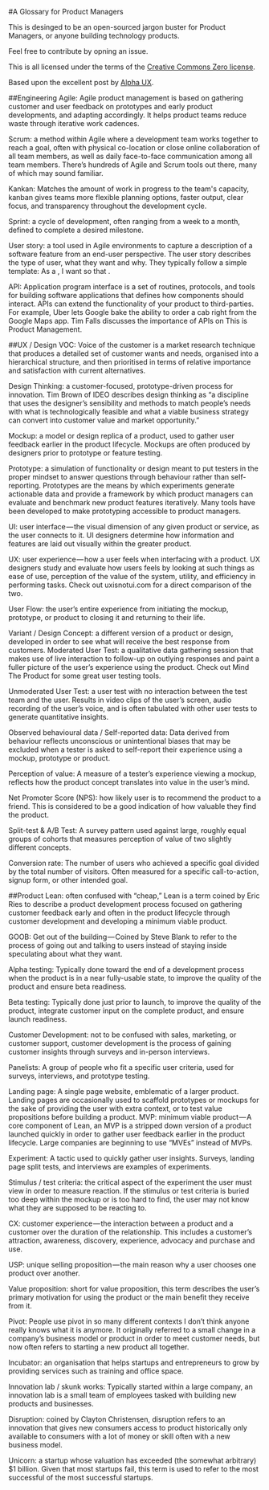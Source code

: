 #A Glossary for Product Managers

This is desinged to be an open-sourced jargon buster for Product Managers, or anyone building technology products.

Feel free to contribute by opning an issue.

This is all licensed under the terms of the [Creative Commons Zero license](https://creativecommons.org/publicdomain/zero/1.0/). 

Based upon the excellent post by [Alpha UX](https://medium.com/the-innovator/glossary-of-product-management-acronyms-and-jargon-b371b7daa9aa).

##Engineering
Agile: Agile product management is based on gathering customer and user feedback on prototypes and early product developments, and adapting accordingly. It helps product teams reduce waste through iterative work cadences.

Scrum: a method within Agile where a development team works together to reach a goal, often with physical co-location or close online collaboration of all team members, as well as daily face-to-face communication among all team members. There’s hundreds of Agile and Scrum tools out there, many of which may sound familiar.

Kankan: Matches the amount of work in progress to the team's capacity, kanban gives teams more flexible planning options, faster output, clear focus, and transparency throughout the development cycle. 

Sprint: a cycle of development, often ranging from a week to a month, defined to complete a desired milestone.

User story: a tool used in Agile environments to capture a description of a software feature from an end-user perspective. The user story describes the type of user, what they want and why. They typically follow a simple template: As a <type of user>, I want <some goal> so that <some reason>.

API: Application program interface is a set of routines, protocols, and tools for building software applications that defines how components should interact. APIs can extend the functionality of your product to third-parties. For example, Uber lets Google bake the ability to order a cab right from the Google Maps app. Tim Falls discusses the importance of APIs on This is Product Management.


##UX / Design
VOC: Voice of the customer is a market research technique that produces a detailed set of customer wants and needs, organised into a hierarchical structure, and then prioritised in terms of relative importance and satisfaction with current alternatives.

Design Thinking: a customer-focused, prototype-driven process for innovation. Tim Brown of IDEO describes design thinking as “a discipline that uses the designer’s sensibility and methods to match people’s needs with what is technologically feasible and what a viable business strategy can convert into customer value and market opportunity.”

Mockup: a model or design replica of a product, used to gather user feedback earlier in the product lifecycle. Mockups are often produced by designers prior to prototype or feature testing.

Prototype: a simulation of functionality or design meant to put testers in the proper mindset to answer questions through behaviour rather than self-reporting. Prototypes are the means by which experiments generate actionable data and provide a framework by which product managers can evaluate and benchmark new product features iteratively. Many tools have been developed to make prototyping accessible to product managers.

UI: user interface — the visual dimension of any given product or service, as the user connects to it. 
UI designers determine how information and features are laid out visually within the greater product.

UX: user experience — how a user feels when interfacing with a product. UX designers study and evaluate how users feels by looking at such things as ease of use, perception of the value of the system, utility, and efficiency in performing tasks. Check out uxisnotui.com for a direct comparison of the two.

User Flow: the user’s entire experience from initiating the mockup, prototype, or product to closing it and returning to their life.

Variant / Design Concept: a different version of a product or design, developed in order to see what will receive the best response from customers.
Moderated User Test: a qualitative data gathering session that makes use of live interaction to follow-up on outlying responses and paint a fuller picture of the user’s experience using the product. Check out Mind The Product for some great user testing tools.

Unmoderated User Test: a user test with no interaction between the test team and the user. Results in video clips of the user’s screen, audio recording of the user’s voice, and is often tabulated with other user tests to generate quantitative insights.

Observed behavioural data / Self-reported data: Data derived from behaviour reflects unconscious or unintentional biases that may be excluded when a tester is asked to self-report their experience using a mockup, prototype or product.

Perception of value: A measure of a tester’s experience viewing a mockup, reflects how the product concept translates into value in the user’s mind.

Net Promoter Score (NPS): how likely user is to recommend the product to a friend. This is considered to be a good indication of how valuable they find the product.

Split-test & A/B Test: A survey pattern used against large, roughly equal groups of cohorts that measures perception of value of two slightly different concepts.

Conversion rate: The number of users who achieved a specific goal divided by the total number of visitors. Often measured for a specific call-to-action, signup form, or other intended goal.

##Product
Lean: often confused with “cheap,” Lean is a term coined by Eric Ries to describe a product development process focused on gathering customer feedback early and often in the product lifecycle through customer development and developing a minimum viable product.

GOOB: Get out of the building — Coined by Steve Blank to refer to the process of going out and talking to users instead of staying inside speculating about what they want.

Alpha testing: Typically done toward the end of a development process when the product is in a near fully-usable state, to improve the quality of the product and ensure beta readiness.

Beta testing: Typically done just prior to launch, to improve the quality of the product, integrate customer input on the complete product, and ensure launch readiness.

Customer Development: not to be confused with sales, marketing, or customer support, customer development is the process of gaining customer insights through surveys and in-person interviews.

Panelists: A group of people who fit a specific user criteria, used for surveys, interviews, and prototype testing.

Landing page: A single page website, emblematic of a larger product. Landing pages are occasionally used to scaffold prototypes or mockups for the sake of providing the user with extra context, or to test value propositions before building a product.
MVP: minimum viable product — A core component of Lean, an MVP is a stripped down version of a product launched quickly in order to gather user feedback earlier in the product lifecycle. Large companies are beginning to use “MVEs” instead of MVPs.

Experiment: A tactic used to quickly gather user insights. Surveys, landing page split tests, and interviews are examples of experiments.

Stimulus / test criteria: the critical aspect of the experiment the user must view in order to measure reaction. If the stimulus or test criteria is buried too deep within the mockup or is too hard to find, the user may not know what they are supposed to be reacting to.

CX: customer experience — the interaction between a product and a customer over the duration of the relationship. This includes a customer’s attraction, awareness, discovery, experience, advocacy and purchase and use.

USP: unique selling proposition — the main reason why a user chooses one product over another.

Value proposition: short for value proposition, this term describes the user’s primary motivation for using the product or the main benefit they receive from it.

Pivot: People use pivot in so many different contexts I don’t think anyone really knows what it is anymore. It originally referred to a small change in a company’s business model or product in order to meet customer needs, but now often refers to starting a new product all together.

Incubator: an organisation that helps startups and entrepreneurs to grow by providing services such as training and office space.

Innovation lab / skunk works: Typically started within a large company, an innovation lab is a small team of employees tasked with building new products and businesses.

Disruption: coined by Clayton Christensen, disruption refers to an innovation that gives new consumers access to product historically only available to consumers with a lot of money or skill often with a new business model.

Unicorn: a startup whose valuation has exceeded (the somewhat arbitrary) $1 billion. Given that most startups fail, this term is used to refer to the most successful of the most successful startups.
